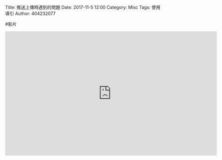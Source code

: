 Title: 推送上傳時遇到的問題
Date: 2017-11-5 12:00
Category: Misc
Tags: 使用導引
Author: 404232077


#影片
<iframe src="https://player.vimeo.com/video/198450879" width="680" height="400" frameborder="0" webkitallowfullscreen mozallowfullscreen allowfullscreen></iframe>

